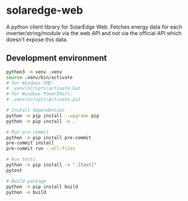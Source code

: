 # solaredge-web

A python client library for SolarEdge Web.
Fetches energy data for each inverter/string/module via the web API and not via the official API which doesn't expose this data.

## Development environment

```sh
python3 -m venv .venv
source .venv/bin/activate
# for Windows CMD:
# .venv\Scripts\activate.bat
# for Windows PowerShell:
# .venv\Scripts\Activate.ps1

# Install dependencies
python -m pip install --upgrade pip
python -m pip install -e .

# Run pre-commit
python -m pip install pre-commit
pre-commit install
pre-commit run --all-files

# Run tests
python -m pip install -e ".[test]"
pytest

# Build package
python -m pip install build
python -m build
```
